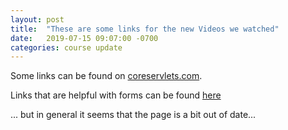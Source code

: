 ```yaml
---
layout: post
title:  "These are some links for the new Videos we watched"
date:   2019-07-15 09:07:00 -0700
categories: course update
---
```

Some links can be found on [coreservlets.com](http://www.coreservlets.com).

Links that are helpful with forms can be found [here](http://www.coreservlets.com/html5-tutorial/input-types.html)

... but in general it seems that the page is a bit out of date...
